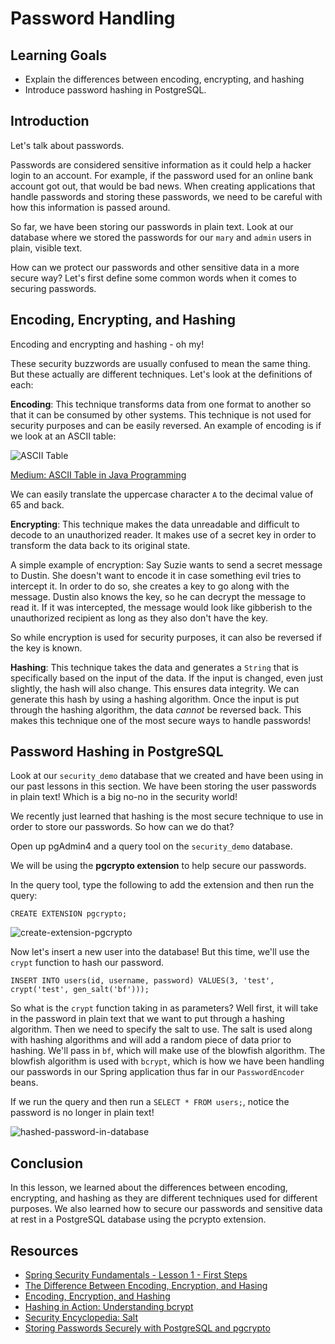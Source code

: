 # Password Handling

## Learning Goals

- Explain the differences between encoding, encrypting, and hashing
- Introduce password hashing in PostgreSQL.

## Introduction

Let's talk about passwords.

Passwords are considered sensitive information as it could help a hacker login
to an account. For example, if the password used for an online bank account got
out, that would be bad news. When creating applications that handle passwords
and storing these passwords, we need to be careful with how this information is
passed around.

So far, we have been storing our passwords in plain text. Look at our database
where we stored the passwords for our `mary` and `admin` users in plain, visible
text.

How can we protect our passwords and other sensitive data in a more secure way?
Let's first define some common words when it comes to securing passwords.

## Encoding, Encrypting, and Hashing

Encoding and encrypting and hashing - oh my!

These security buzzwords are usually confused to mean the same thing. But these
actually are different techniques. Let's look at the definitions of each:

**Encoding**: This technique transforms data from one format to another so that
it can be consumed by other systems. This technique is not used for security
purposes and can be easily reversed. An example of encoding is if we look at an
ASCII table:

![ASCII Table](https://curriculum-content.s3.amazonaws.com/java-mod-2/chars-and-strings/ASCII-Table.png)

[Medium: ASCII Table in Java Programming](https://medium.com/@aidafarihabaharunsuratman/did-someone-actually-use-ascii-table-in-java-programming-9710a65c6ed9)

We can easily translate the uppercase character `A` to the decimal value of 65
and back.

**Encrypting**: This technique makes the data unreadable and difficult to decode
to an unauthorized reader. It makes use of a secret key in order to transform
the data back to its original state.

A simple example of encryption: Say Suzie wants to send a secret message to
Dustin. She doesn't want to encode it in case something evil tries to intercept
it. In order to do so, she creates a key to go along with the message. Dustin
also knows the key, so he can decrypt the message to read it. If it was
intercepted, the message would look like gibberish to the unauthorized
recipient as long as they also don't have the key.

So while encryption is used for security purposes, it can also be reversed if
the key is known.

**Hashing**: This technique takes the data and generates a `String` that is
specifically based on the input of the data. If the input is changed, even just
slightly, the hash will also change. This ensures data integrity. We can
generate this hash by using a hashing algorithm. Once the input is put through
the hashing algorithm, the data _cannot_ be reversed back. This makes this
technique one of the most secure ways to handle passwords!

## Password Hashing in PostgreSQL

Look at our `security_demo` database that we created and have been using in our
past lessons in this section. We have been storing the user passwords in plain
text! Which is a big no-no in the security world!

We recently just learned that hashing is the most secure technique to use in
order to store our passwords. So how can we do that?

Open up pgAdmin4 and a query tool on the `security_demo` database.

We will be using the **pgcrypto extension** to help secure our passwords.

In the query tool, type the following to add the extension and then run the
query:

```postgresql
CREATE EXTENSION pgcrypto;
```

![create-extension-pgcrypto](https://curriculum-content.s3.amazonaws.com/spring-mod-2/security/create-extension-pgcrypto.png)

Now let's insert a new user into the database! But this time, we'll use the
`crypt` function to hash our password.

```postgresql
INSERT INTO users(id, username, password) VALUES(3, 'test', crypt('test', gen_salt('bf')));
```

So what is the `crypt` function taking in as parameters? Well first, it will
take in the password in plain text that we want to put through a hashing 
algorithm. Then we need to specify the salt to use. The salt is used along with
hashing algorithms and will add a random piece of data prior to hashing. We'll
pass in `bf`, which will make use of the blowfish algorithm. The blowfish
algorithm is used with `bcrypt`, which is how we have been handling our
passwords in our Spring application thus far in our `PasswordEncoder` beans.

If we run the query and then run a `SELECT * FROM users;`, notice the password
is no longer in plain text!

![hashed-password-in-database](https://curriculum-content.s3.amazonaws.com/spring-mod-2/security/hashed-password-in-database.png)

## Conclusion

In this lesson, we learned about the differences between encoding, encrypting,
and hashing as they are different techniques used for different purposes. We
also learned how to secure our passwords and sensitive data at rest in a
PostgreSQL database using the pcrypto extension.

## Resources

- [Spring Security Fundamentals - Lesson 1 - First Steps](https://youtu.be/nSu9ElsnNtY?t=2281)
- [The Difference Between Encoding, Encryption, and Hasing](https://medium.com/swlh/the-difference-between-encoding-encryption-and-hashing-878c606a7aff)
- [Encoding, Encryption, and Hashing](https://auth0.com/blog/encoding-encryption-hashing/)
- [Hashing in Action: Understanding bcrypt](https://auth0.com/blog/hashing-in-action-understanding-bcrypt/)
- [Security Encyclopedia: Salt](https://www.hypr.com/security-encyclopedia/salt#:~:text=A%20salt%20is%20a%20piece,passwords%20before%20they%20are%20stored.)
- [Storing Passwords Securely with PostgreSQL and pgcrypto](https://x-team.com/blog/storing-secure-passwords-with-postgresql/)

